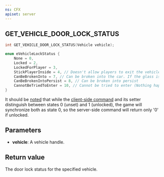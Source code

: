 ```yaml
---
ns: CFX
apiset: server
---
```

## GET_VEHICLE_DOOR_LOCK_STATUS

```c
int GET_VEHICLE_DOOR_LOCK_STATUS(Vehicle vehicle);
```

```c
enum eVehicleLockStatus {
    None = 0,
    Locked = 2,
    LockedForPlayer = 3,
    StickPlayerInside = 4, // Doesn't allow players to exit the vehicle with the exit vehicle key.
    CanBeBrokenInto = 7, // Can be broken into the car. If the glass is broken, the value will be set to 1
    CanBeBrokenIntoPersist = 8, // Can be broken into persist
    CannotBeTriedToEnter = 10, // Cannot be tried to enter (Nothing happens when you press the vehicle enter key).
}
```

It should be [noted](https://forum.cfx.re/t/4863241) that while the [client-side command](#_0x25BC98A59C2EA962) and its
setter distinguish between states 0 (unset) and 1 (unlocked), the game will synchronize both as state 0, so the server-side
command will return only '0' if unlocked.

## Parameters
* **vehicle**: A vehicle handle.

## Return value
The door lock status for the specified vehicle.
